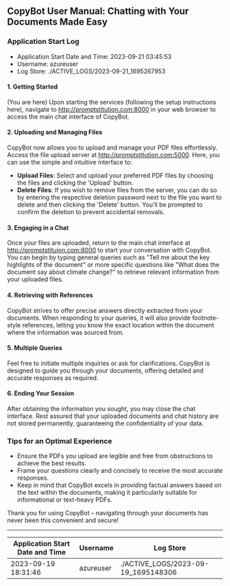 ## CopyBot User Manual: Chatting with Your Documents Made Easy

 ### Application Start Log
- Application Start Date and Time: 2023-09-21 03:45:53
- Username: azureuser
- Log Store: ./ACTIVE_LOGS/2023-09-21_1695267953

#### 1. Getting Started
(You are here) Upon starting the services (following the setup instructions here), navigate to http://promptstitution.com:8000 in your web browser to access the main chat interface of CopyBot.

#### 2. Uploading and Managing Files
CopyBot now allows you to upload and manage your PDF files effortlessly. Access the file upload server at http://promptstitution.com:5000. Here, you can use the simple and intuitive interface to:

- **Upload Files**: Select and upload your preferred PDF files by choosing the files and clicking the 'Upload' button.
- **Delete Files**: If you wish to remove files from the server, you can do so by entering the respective deletion password next to the file you want to delete and then clicking the 'Delete' button. You'll be prompted to confirm the deletion to prevent accidental removals.

#### 3. Engaging in a Chat
Once your files are uploaded, return to the main chat interface at http://promptstituion.com:8000 to start your conversation with CopyBot. You can begin by typing general queries such as "Tell me about the key highlights of the document" or more specific questions like "What does the document say about climate change?" to retrieve relevant information from your uploaded files.

#### 4. Retrieving with References
CopyBot strives to offer precise answers directly extracted from your documents. When responding to your queries, it will also provide footnote-style references, letting you know the exact location within the document where the information was sourced from.

#### 5. Multiple Queries
Feel free to initiate multiple inquiries or ask for clarifications. CopyBot is designed to guide you through your documents, offering detailed and accurate responses as required.

#### 6. Ending Your Session
After obtaining the information you sought, you may close the chat interface. Rest assured that your uploaded documents and chat history are not stored permanently, guaranteeing the confidentiality of your data.

### Tips for an Optimal Experience
- Ensure the PDFs you upload are legible and free from obstructions to achieve the best results.
- Frame your questions clearly and concisely to receive the most accurate responses.
- Keep in mind that CopyBot excels in providing factual answers based on the text within the documents, making it particularly suitable for informational or text-heavy PDFs.

Thank you for using CopyBot – navigating through your documents has never been this convenient and secure!
___

| Application Start Date and Time | Username | Log Store |
----------------------------------|----------|-----------|
| 2023-09-19 18:31:46 | azureuser | ./ACTIVE_LOGS/2023-09-19_1695148306 |
